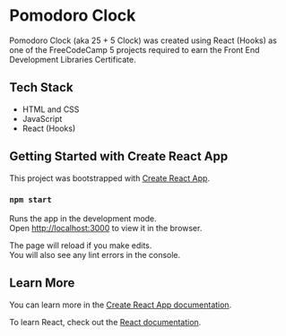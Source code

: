 # Pomodoro Clock

Pomodoro Clock (aka 25 + 5 Clock) was created using React (Hooks) as one of the FreeCodeCamp 5 projects required to earn the Front End Development Libraries Certificate. 

## Tech Stack 

* HTML and CSS
* JavaScript 
* React (Hooks) 

## Getting Started with Create React App

This project was bootstrapped with [Create React App](https://github.com/facebook/create-react-app).

### `npm start`

Runs the app in the development mode.\
Open [http://localhost:3000](http://localhost:3000)
 to view it in the browser.

The page will reload if you make edits.\
You will also see any lint errors in the console.

## Learn More

You can learn more in the [Create React App documentation](https://facebook.github.io/create-react-app/docs/getting-started).

To learn React, check out the [React documentation](https://reactjs.org/).

